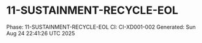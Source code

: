 # 11-SUSTAINMENT-RECYCLE-EOL
Phase: 11-SUSTAINMENT-RECYCLE-EOL
CI: CI-XD001-002
Generated: Sun Aug 24 22:41:26 UTC 2025
